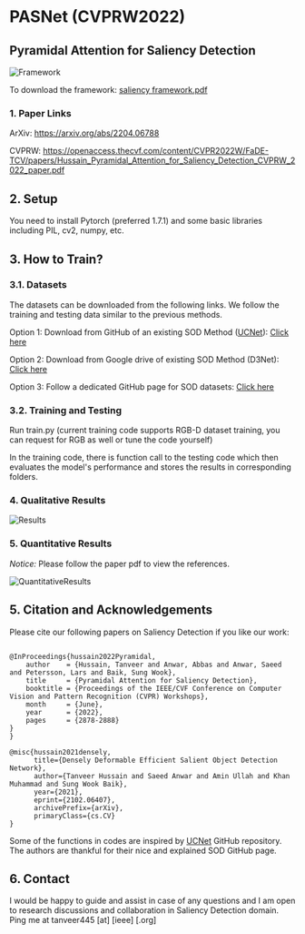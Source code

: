# PASNet (CVPRW2022)
## Pyramidal Attention for Saliency Detection

![Framework](https://user-images.githubusercontent.com/40714349/179899621-d2560702-7d0d-436c-9dbd-0669fabce5ff.png)

To download the framework: [saliency framework.pdf](https://github.com/tanveer-hussain/EfficientSOD2/files/9146609/saliency.framework.pdf)

### 1. Paper Links
ArXiv: https://arxiv.org/abs/2204.06788

CVPRW: https://openaccess.thecvf.com/content/CVPR2022W/FaDE-TCV/papers/Hussain_Pyramidal_Attention_for_Saliency_Detection_CVPRW_2022_paper.pdf

## 2. Setup
You need to install Pytorch (preferred 1.7.1) and some basic libraries including PIL, cv2, numpy, etc.

## 3. How to Train?

### 3.1. Datasets
The datasets can be downloaded from the following links. We follow the training and testing data similar to the previous methods.

Option 1: Download from GitHub of an existing SOD Method ([UCNet](https://github.com/JingZhang617/UCNet)): [Click here](https://drive.google.com/file/d/1zslnkJaD_8h3UjxonBz0ESEZ2eguR_Zi/view)

Option 2: Download from Google drive of existing SOD Method (D3Net): [Click here](https://github.com/DengPingFan/D3NetBenchmark/blob/master/README.md)

Option 3: Follow a dedicated GitHub page for SOD datasets: [Click here](https://github.com/GrassBro/SODdataset)

### 3.2. Training and Testing
Run train.py (current training code supports RGB-D dataset training, you can request for RGB as well or tune the code yourself)

In the training code, there is function call to the testing code which then evaluates the model's performance and stores the results in corresponding folders.

### 4. Qualitative Results
![Results](https://user-images.githubusercontent.com/40714349/179902307-22c44596-4b31-4eae-9ba4-4f0d9ee7c044.png)

### 5. Quantitative Results
*Notice:* Please follow the paper pdf to view the references.

![QuantitativeResults](https://user-images.githubusercontent.com/40714349/179902647-7fdec28e-d4c5-428f-b32c-e0ed3eb528c0.png)

## 5. Citation and Acknowledgements
Please cite our following papers on Saliency Detection if you like our work:

<pre>
<code>
@InProceedings{hussain2022Pyramidal,
    author    = {Hussain, Tanveer and Anwar, Abbas and Anwar, Saeed and Petersson, Lars and Baik, Sung Wook},
    title     = {Pyramidal Attention for Saliency Detection},
    booktitle = {Proceedings of the IEEE/CVF Conference on Computer Vision and Pattern Recognition (CVPR) Workshops},
    month     = {June},
    year      = {2022},
    pages     = {2878-2888}
}
}</code>
</pre>

<pre>
<code>@misc{hussain2021densely,
      title={Densely Deformable Efficient Salient Object Detection Network}, 
      author={Tanveer Hussain and Saeed Anwar and Amin Ullah and Khan Muhammad and Sung Wook Baik},
      year={2021},
      eprint={2102.06407},
      archivePrefix={arXiv},
      primaryClass={cs.CV}
}</code>
</pre>

Some of the functions in codes are inspired by [UCNet](https://github.com/JingZhang617/UCNet) GitHub repository. The authors are thankful for their nice and explained SOD GitHub page.

## 6. Contact
I would be happy to guide and assist in case of any questions and I am open to research discussions and collaboration in Saliency Detection domain. Ping me at tanveer445 [at] [ieee] [.org]




